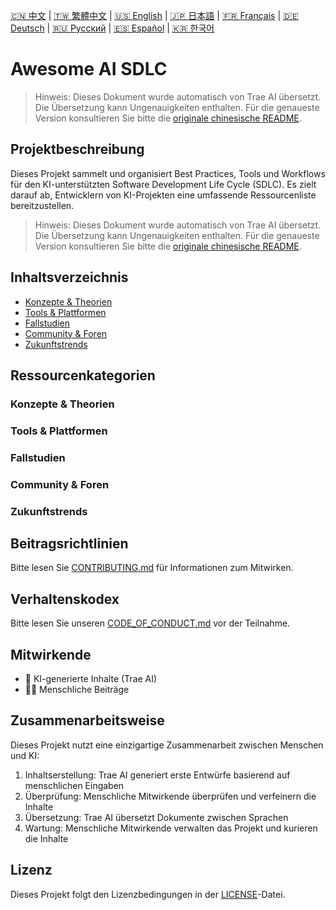 [🇨🇳 中文](../../README.zh-CN.md) | [🇹🇼 繁體中文](../../README.zh-TW.md) | [🇺🇸 English](../../README.en.md) | [🇯🇵 日本語](../../README.ja.md) | [🇫🇷 Français](../../README.fr.md) | [🇩🇪 Deutsch](../../README.de.md) | [🇷🇺 Русский](../../README.ru.md) | [🇪🇸 Español](../../README.es.md) | [🇰🇷 한국어](../../README.ko.md)

# Awesome AI SDLC

> Hinweis: Dieses Dokument wurde automatisch von Trae AI übersetzt. Die Übersetzung kann Ungenauigkeiten enthalten. Für die genaueste Version konsultieren Sie bitte die [originale chinesische README](../../README.md).

## Projektbeschreibung

Dieses Projekt sammelt und organisiert Best Practices, Tools und Workflows für den KI-unterstützten Software Development Life Cycle (SDLC). Es zielt darauf ab, Entwicklern von KI-Projekten eine umfassende Ressourcenliste bereitzustellen.

> Hinweis: Dieses Dokument wurde automatisch von Trae AI übersetzt. Die Übersetzung kann Ungenauigkeiten enthalten. Für die genaueste Version konsultieren Sie bitte die [originale chinesische README](../../README.md).

## Inhaltsverzeichnis

- [Konzepte & Theorien](#konzepte--theorien)
- [Tools & Plattformen](#tools--plattformen)
- [Fallstudien](#fallstudien)
- [Community & Foren](#community--foren)
- [Zukunftstrends](#zukunftstrends)

## Ressourcenkategorien

### Konzepte & Theorien

### Tools & Plattformen

### Fallstudien

### Community & Foren

### Zukunftstrends

## Beitragsrichtlinien

Bitte lesen Sie [CONTRIBUTING.md](CONTRIBUTING.md) für Informationen zum Mitwirken.

## Verhaltenskodex

Bitte lesen Sie unseren [CODE_OF_CONDUCT.md](CODE_OF_CONDUCT.md) vor der Teilnahme.

## Mitwirkende

- 🤖 KI-generierte Inhalte (Trae AI)
- 🧑‍💻 Menschliche Beiträge

## Zusammenarbeitsweise

Dieses Projekt nutzt eine einzigartige Zusammenarbeit zwischen Menschen und KI:
1. Inhaltserstellung: Trae AI generiert erste Entwürfe basierend auf menschlichen Eingaben
2. Überprüfung: Menschliche Mitwirkende überprüfen und verfeinern die Inhalte
3. Übersetzung: Trae AI übersetzt Dokumente zwischen Sprachen
4. Wartung: Menschliche Mitwirkende verwalten das Projekt und kurieren die Inhalte

## Lizenz

Dieses Projekt folgt den Lizenzbedingungen in der [LICENSE](LICENSE)-Datei.
